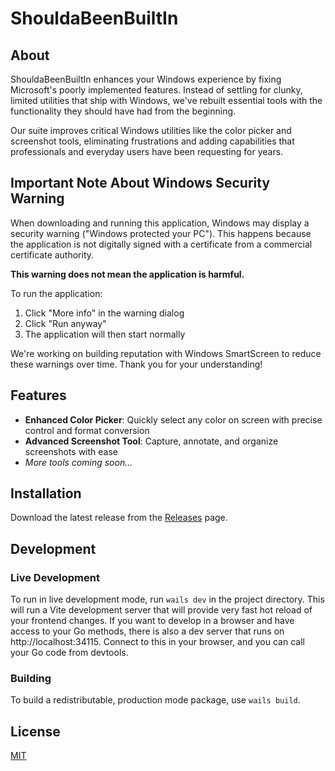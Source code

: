 # ShouldaBeenBuiltIn

## About

ShouldaBeenBuiltIn enhances your Windows experience by fixing Microsoft's poorly implemented features. Instead of settling for clunky, limited utilities that ship with Windows, we've rebuilt essential tools with the functionality they should have had from the beginning.

Our suite improves critical Windows utilities like the color picker and screenshot tools, eliminating frustrations and adding capabilities that professionals and everyday users have been requesting for years.

## Important Note About Windows Security Warning

When downloading and running this application, Windows may display a security warning ("Windows protected your PC"). This happens because the application is not digitally signed with a certificate from a commercial certificate authority.

**This warning does not mean the application is harmful.**

To run the application:
1. Click "More info" in the warning dialog
2. Click "Run anyway"
3. The application will then start normally

We're working on building reputation with Windows SmartScreen to reduce these warnings over time. Thank you for your understanding!

## Features

- **Enhanced Color Picker**: Quickly select any color on screen with precise control and format conversion
- **Advanced Screenshot Tool**: Capture, annotate, and organize screenshots with ease
- *More tools coming soon...*

## Installation

Download the latest release from the [Releases](https://github.com/yourusername/ShouldaBeenBuiltIn/releases) page.

## Development

### Live Development

To run in live development mode, run `wails dev` in the project directory. This will run a Vite development
server that will provide very fast hot reload of your frontend changes. If you want to develop in a browser
and have access to your Go methods, there is also a dev server that runs on http://localhost:34115. Connect
to this in your browser, and you can call your Go code from devtools.

### Building

To build a redistributable, production mode package, use `wails build`.

## License

[MIT](LICENSE)
